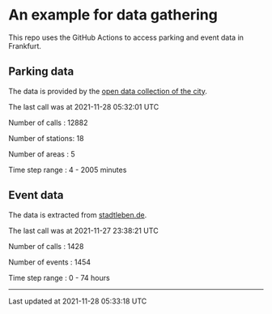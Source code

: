 # An example for data gathering

This repo uses the GitHub Actions to access parking and event data in Frankfurt.

## Parking data
The data is provided by the [open data collection of the city](https://www.offenedaten.frankfurt.de/).

The last call was at 2021-11-28 05:32:01 UTC

Number of calls   : 12882

Number of stations:    18

Number of areas   :     5

Time step range   :     4 -  2005 minutes


## Event data
The data is extracted from [stadtleben.de](https://stadtleben.de/frankfurt/).

The last call was at 2021-11-27 23:38:21 UTC

Number of calls   : 1428

Number of events  : 1454

Time step range   :    0 -   74 hours


----

Last updated at 2021-11-28 05:33:18 UTC

